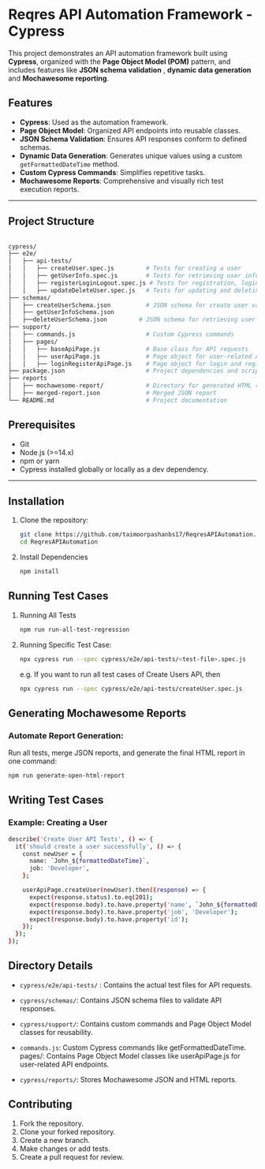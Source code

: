 # Reqres API Automation Framework - Cypress

This project demonstrates an API automation framework built using **Cypress**, organized with the **Page Object Model (POM)** pattern, and includes features like **JSON schema validation** , **dynamic data generation** and **Mochawesome reporting**.

## Features

- **Cypress**: Used as the automation framework.
- **Page Object Model**: Organized API endpoints into reusable classes.
- **JSON Schema Validation**: Ensures API responses conform to defined schemas.
- **Dynamic Data Generation**: Generates unique values using a custom `getFormattedDateTime` method.
- **Custom Cypress Commands**: Simplifies repetitive tasks.
- **Mochawesome Reports**: Comprehensive and visually rich test execution reports.

---

## Project Structure
```bash

cypress/
├── e2e/
│   ├── api-tests/
│   │   ├── createUser.spec.js         # Tests for creating a user
│   │   ├── getUserInfo.spec.js        # Tests for retrieving user information
│   │   ├── registerLoginLogout.spec.js # Tests for registration, login, and logout
│   │   ├── updateDeleteUser.spec.js   # Tests for updating and deleting a user
├── schemas/
│   ├── createUserSchema.json          # JSON schema for create user validation
│   ├── getUserInfoSchema.json
│   ├──deleteUserSchema.json         # JSON schema for retrieving user info validation
├── support/
│   ├── commands.js                    # Custom Cypress commands
│   ├── pages/
│   │   ├── baseApiPage.js             # Base class for API requests
│   │   ├── userApiPage.js             # Page object for user-related API endpoints
│   │   ├── loginRegisterApiPage.js    # Page object for login and registration API endpoints
├── package.json                       # Project dependencies and scripts
├── reports 
│   ├── mochawesome-report/            # Directory for generated HTML reports
│   ├── merged-report.json             # Merged JSON report                           
└── README.md                          # Project documentation
```


## Prerequisites

- Git
- Node.js (>=14.x)
- npm or yarn
- Cypress installed globally or locally as a dev dependency.

---

## Installation

1. Clone the repository:

   ```bash
   git clone https://github.com/taimoorpashanbs17/ReqresAPIAutomation.git
   cd ReqresAPIAutomation

2. Install Dependencies
   ```bash
   npm install
   ```



## Running Test Cases
   1. Running All Tests
      ```bash
      npm run run-all-test-regression
   2. Running Specific Test Case:
      ```bash
      npx cypress run --spec cypress/e2e/api-tests/<test-file>.spec.js
      ```
      
      e.g. If you want to run all test cases of Create Users API, then
      ```bash
      npx cypress run --spec cypress/e2e/api-tests/createUser.spec.js
      ```

## Generating Mochawesome Reports
### Automate Report Generation:
Run all tests, merge JSON reports, and generate the final HTML report in one command:

   ``` bash
   npm run generate-open-html-report
   ```

## Writing Test Cases
### Example: Creating a User

```bash
describe('Create User API Tests', () => {
  it('should create a user successfully', () => {
    const newUser = {
      name: `John_${formattedDateTime}`,
      job: 'Developer',
    };

    userApiPage.createUser(newUser).then((response) => {
      expect(response.status).to.eq(201);
      expect(response.body).to.have.property('name', `John_${formattedDateTime}`);
      expect(response.body).to.have.property('job', 'Developer');
      expect(response.body).to.have.property('id');
    });
  });
});
```

## Directory Details

- `cypress/e2e/api-tests/` : Contains the actual test files for API requests.

- `cypress/schemas/`: Contains JSON schema files to validate API responses.

- `cypress/support/`: Contains custom commands and Page Object Model classes for reusability.

- `commands.js`: Custom Cypress commands like getFormattedDateTime.
pages/: Contains Page Object Model classes like userApiPage.js for user-related API endpoints.

- `cypress/reports/`: Stores Mochawesome JSON and HTML reports.

## Contributing
1. Fork the repository.
2. Clone your forked repository.
3. Create a new branch.
4. Make changes or add tests.
5. Create a pull request for review.
